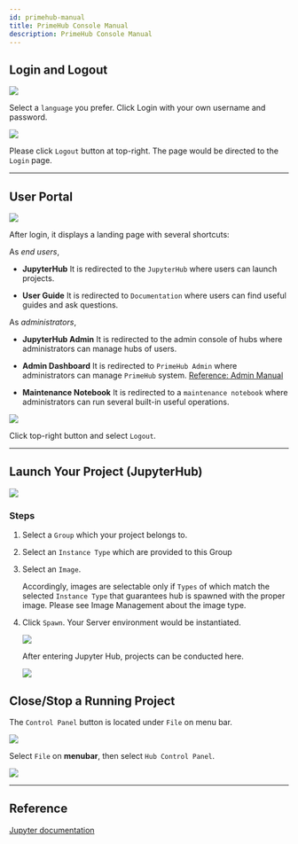 ```yaml
---
id: primehub-manual
title: PrimeHub Console Manual
description: PrimeHub Console Manual
---
```


## Login and Logout

![](assets/login_1.png)

Select a `language` you prefer. Click Login with your own username and password.

![](assets/user_portal.png)

Please click `Logout` button at top-right. The page would be directed to the `Login` page.

---

## User Portal

![](assets/landing_page.png)

After login, it displays a landing page with several shortcuts:

As *end users*,

+ **JupyterHub**
It is redirected to the `JupyterHub` where users can launch projects.

+ **User Guide**
It is redirected to `Documentation` where users can find useful guides and ask questions.

As *administrators*,

+ **JupyterHub Admin**
It is redirected to the admin console of hubs where administrators can manage hubs of users.

+ **Admin Dashboard**
It is redirected to `PrimeHub Admin` where administrators can manage `PrimeHub` system.
[Reference: Admin Manual](admin-manual.md)

+ **Maintenance Notebook**
It is redirected to a `maintenance notebook` where administrators can run several built-in useful operations.

![](assets/landing_page_logout.png)

Click top-right button and select `Logout`.

---

## Launch Your Project (JupyterHub)

![](assets/spawner.png)

### Steps

1. Select a `Group` which your project belongs to.

2. Select an `Instance Type` which are provided to this Group

3. Select an `Image`.

   Accordingly, images are selectable only if `Types` of which match the selected `Instance Type` that guarantees hub is spawned with the proper image. Please see Image Management about the image type.

4. Click `Spawn`. Your Server environment would be instantiated.

   ![](assets/spawn_1.png)

   After entering Jupyter Hub, projects can be conducted here.

   ![](assets/Hub_JL.png)

## Close/Stop a Running Project

The `Control Panel` button is located under `File` on menu bar.

![](assets/Hub_control_panel.png)

Select `File` on **menubar**, then select `Hub Control Panel`.

![](assets/navbar_stop_server.png)

---

## Reference

[Jupyter documentation](https://jupyterlab.readthedocs.io/en/stable/)
